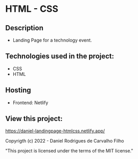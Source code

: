 # HTML - CSS

## Description

- Landing Page for a technology event.

## Technologies used in the project:

- CSS
- HTML

## Hosting

- Frontend: Netlify

## View this project:

https://daniel-landingpage-htmlcss.netlify.app/

Copyrigth (c) 2022 - Daniel Rodrigues de Carvalho Filho

"This project is licensed under the terms of the MIT license."

